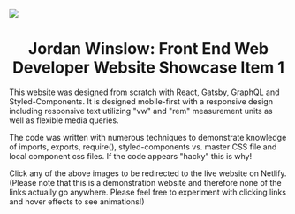 ![](https://media.giphy.com/media/WojPmUx6A2c4fVIU0I/giphy.gif)
<h1 align="center">
  Jordan Winslow: Front End Web Developer Website Showcase Item 1
</h1>
<p>
  This website was designed from scratch with React, Gatsby, GraphQL and Styled-Components. It is designed mobile-first with a responsive design including responsive text utilizing "vw" and "rem" measurement units as well as flexible media queries. 
</p>
<p>
  The code was written with numerous techniques to demonstrate knowledge of imports, exports, require(), styled-components vs. master CSS file and local component css files. If the code appears "hacky" this is why!
</p>
<p>
  Click any of the above images to be redirected to the live website on Netlify. (Please note that this is a demonstration website and therefore none of the links actually go anywhere. Please feel free to experiment with clicking links and hover effects to see animations!)
</p>
